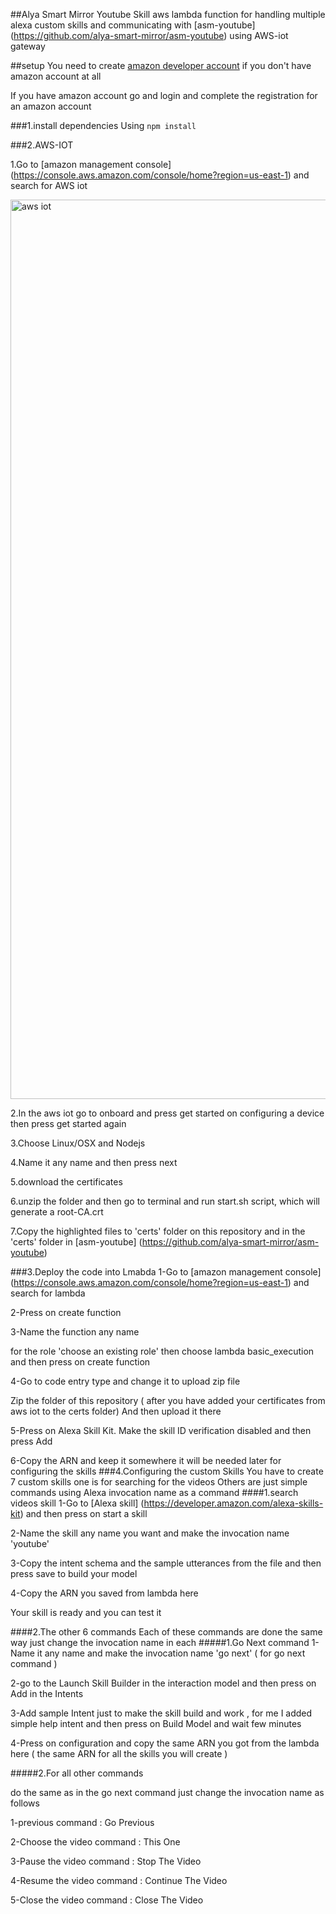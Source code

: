 ##Alya Smart Mirror Youtube Skill
aws lambda function for handling multiple alexa custom skills and communicating with [asm-youtube] (https://github.com/alya-smart-mirror/asm-youtube) using AWS-iot  gateway

##setup
You need to create [amazon developer account](https://www.amazon.com/ap/register?clientContext=132-4087873-5138427&openid.identity=http%3A%2F%2Fspecs.openid.net%2Fauth%2F2.0%2Fidentifier_select&siteState=clientContext%3D147-7667280-1228742%2CsourceUrl%3Dhttps%253A%252F%252Fdeveloper.amazon.com%252F%2Csignature%3DJBzIGEC6F5riKhIYjDe63xAfnGkj3D&marketPlaceId=ATVPDKIKX0DER&language=en_US&pageId=amzn_developer_portal&openid.return_to=https%3A%2F%2Fdeveloper.amazon.com%2F&prevRID=AQRCRPWJ1YQQVA81AK49&openid.assoc_handle=mas_dev_portal&openid.mode=checkid_setup&prepopulatedLoginId=&failedSignInCount=0&openid.claimed_id=http%3A%2F%2Fspecs.openid.net%2Fauth%2F2.0%2Fidentifier_select&openid.ns=http%3A%2F%2Fspecs.openid.net%2Fauth%2F2.0) if you don't have amazon account at all

If you have amazon account go and login and complete the registration for an amazon account

###1.install dependencies
Using  `npm install`

###2.AWS-IOT

1.Go to [amazon management console] (https://console.aws.amazon.com/console/home?region=us-east-1) and search for AWS iot 


<img width="1439" alt="aws iot" src="https://user-images.githubusercontent.com/21360696/35481509-1eb0bcde-0425-11e8-842b-9e4823f81564.png">


2.In the aws iot go to onboard and press get started on configuring a device then press get started again

3.Choose Linux/OSX and Nodejs 

4.Name it any name and then press next

5.download the certificates

6.unzip the folder and then go to terminal and run start.sh script, which will generate a root-CA.crt

7.Copy the highlighted files to 'certs' folder on this repository and in the 'certs' folder in [asm-youtube] (https://github.com/alya-smart-mirror/asm-youtube)

###3.Deploy the code into Lmabda
1-Go to [amazon management console] (https://console.aws.amazon.com/console/home?region=us-east-1) and search for lambda 

2-Press on create function

3-Name the function any name

for the role 'choose an existing role' then choose lambda basic_execution and then press on create function

4-Go to code entry type and change it to upload zip file 

Zip the folder of this repository ( after you have added your certificates from aws iot to the certs folder)
And then upload it there

5-Press on Alexa Skill Kit. Make the skill ID verification disabled and then press Add

6-Copy the ARN and keep it somewhere it will be needed later for configuring the skills
###4.Configuring the custom Skills
You have to create 7 custom skills
one is for searching for the videos
Others are just simple commands using Alexa invocation name as a command
####1.search videos skill
1-Go to [Alexa skill] (https://developer.amazon.com/alexa-skills-kit) and then press on start a skill

2-Name the skill any name you want and make the invocation name 'youtube'

3-Copy the intent schema and the sample utterances from the file and then press save to build your model

4-Copy the ARN you saved from lambda here

Your skill is ready and you can test it

####2.The other 6 commands
Each of these commands are done the same way just change the invocation name in each
#####1.Go Next command
1-Name it any name and make the invocation name 'go next' ( for go next command )

2-go to the Launch Skill Builder in the interaction model and then press on Add in the Intents

3-Add sample Intent just to make the skill build and work , for me I added simple help intent and then press on Build Model and wait few minutes 

4-Press on configuration and copy the same ARN you got from the lambda here ( the same ARN for all the skills you will create )

#####2.For all other commands 

do the same as in the go next command just change the invocation name as follows

1-previous command : Go Previous

2-Choose the video command : This One

3-Pause the video command : Stop The Video

4-Resume the video command : Continue The Video

5-Close the video command : Close The Video
